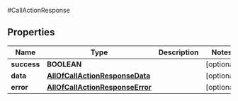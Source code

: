 #CallActionResponse

## Properties
Name | Type | Description | Notes
------------ | ------------- | ------------- | -------------
**success** | **BOOLEAN** |  | [optional] 
**data** | [**AllOfCallActionResponseData**](AllOfCallActionResponseData.md) |  | [optional] 
**error** | [**AllOfCallActionResponseError**](AllOfCallActionResponseError.md) |  | [optional] 

